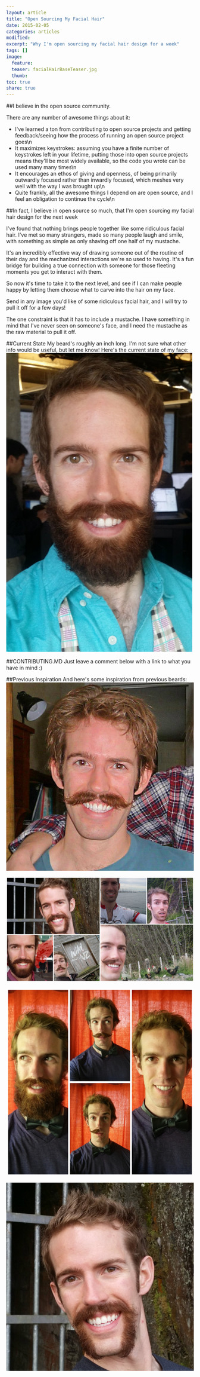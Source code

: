 ```yaml
---
layout: article
title: "Open Sourcing My Facial Hair"
date: 2015-02-05
categories: articles
modified:
excerpt: "Why I'm open sourcing my facial hair design for a week"
tags: []
image:
  feature: 
  teaser: facialHairBaseTeaser.jpg
  thumb:
toc: true
share: true
---
```


##I believe in the open source community. 

There are any number of awesome things about it:
*  I've learned a ton from contributing to open source projects and getting feedback/seeing how the process of running an open source project goes\n
*  It maximizes keystrokes: assuming you have a finite number of keystrokes left in your lifetime, putting those into open source projects means they'll be most widely available, so the code you wrote can be used many many times\n
*  It encourages an ethos of giving and openness, of being primarily outwardly focused rather than inwardly focused, which meshes very well with the way I was brought up\n
*  Quite frankly, all the awesome things I depend on are open source, and I feel an obligation to continue the cycle\n

##In fact, I believe in open source so much, that I'm open sourcing my facial hair design for the next week 

I've found that nothing brings people together like some ridiculous facial hair. I've met so many strangers, made so many people laugh and smile, with something as simple as only shaving off one half of my mustache. 

It's an incredibly effective way of drawing someone out of the routine of their day and the mechanized interactions we're so used to having. It's a fun bridge for building a true connection with someone for those fleeting moments you get to interact with them. 

So now it's time to take it to the next level, and see if I can make people happy by letting them choose what to carve into the hair on my face. 

Send in any image you'd like of some ridiculous facial hair, and I will try to pull it off for a few days!

The one constraint is that it has to include a mustache. I have something in mind that I've never seen on someone's face, and I need the mustache as the raw material to pull it off. 

##Current State
My beard's roughly an inch long. I'm not sure what other info would be useful, but let me know!
Here's the current state of my face: 
![Here's what I look like this morning](/../../images/facialHairBase.jpg)

##CONTRIBUTING.MD
Just leave a comment below with a link to what you have in mind :)

##Previous Inspiration
And here's some inspiration from previous beards: 
![Here's what I looked like on a previous Christmas morning](/../../images/christmasMorningMustache.jpg)

![Here's what I looked like on a recent trip](/../../images/BeardCollage1.jpg)

![I had some fun shaving off in stages on this previous iteration](/../../images/FullCircle1.jpg)

![The handlebar mustache was fun... until I ran into a biker gang.](/../../images/Handlebars1.jpg)

